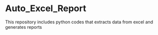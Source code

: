 # Auto_Excel_Report
This repository includes python codes that extracts data from excel and generates reports
